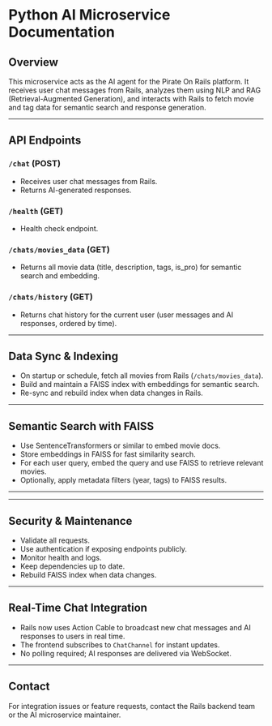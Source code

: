 # Python AI Microservice Documentation

## Overview
This microservice acts as the AI agent for the Pirate On Rails platform. It receives user chat messages from Rails, analyzes them using NLP and RAG (Retrieval-Augmented Generation), and interacts with Rails to fetch movie and tag data for semantic search and response generation.

---

## API Endpoints

### `/chat` (POST)
- Receives user chat messages from Rails.
- Returns AI-generated responses.

### `/health` (GET)
- Health check endpoint.

### `/chats/movies_data` (GET)
- Returns all movie data (title, description, tags, is_pro) for semantic search and embedding.

### `/chats/history` (GET)
- Returns chat history for the current user (user messages and AI responses, ordered by time).

---

## Data Sync & Indexing
- On startup or schedule, fetch all movies from Rails (`/chats/movies_data`).
- Build and maintain a FAISS index with embeddings for semantic search.
- Re-sync and rebuild index when data changes in Rails.

---

## Semantic Search with FAISS
- Use SentenceTransformers or similar to embed movie docs.
- Store embeddings in FAISS for fast similarity search.
- For each user query, embed the query and use FAISS to retrieve relevant movies.
- Optionally, apply metadata filters (year, tags) to FAISS results.

---

---

## Security & Maintenance
- Validate all requests.
- Use authentication if exposing endpoints publicly.
- Monitor health and logs.
- Keep dependencies up to date.
- Rebuild FAISS index when data changes.

---

## Real-Time Chat Integration
- Rails now uses Action Cable to broadcast new chat messages and AI responses to users in real time.
- The frontend subscribes to `ChatChannel` for instant updates.
- No polling required; AI responses are delivered via WebSocket.

---

## Contact
For integration issues or feature requests, contact the Rails backend team or the AI microservice maintainer.
